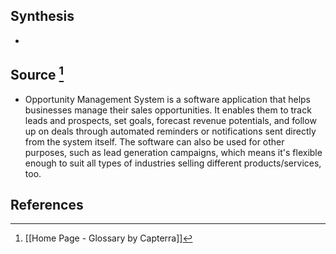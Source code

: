 ## Synthesis
- 
## Source [^1]
- Opportunity Management System is a software application that helps businesses manage their sales opportunities. It enables them to track leads and prospects, set goals, forecast revenue potentials, and follow up on deals through automated reminders or notifications sent directly from the system itself. The software can also be used for other purposes, such as lead generation campaigns, which means it's flexible enough to suit all types of industries selling different products/services, too.
## References

[^1]: [[Home Page - Glossary by Capterra]]